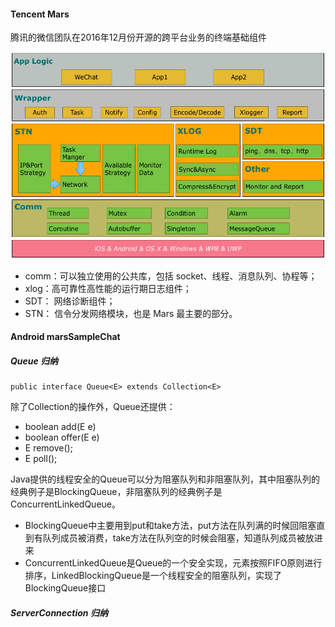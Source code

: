 #### Tencent Mars

腾讯的微信团队在2016年12月份开源的跨平台业务的终端基础组件

![](/img/post-img-mars.png)

- comm：可以独立使用的公共库，包括 socket、线程、消息队列、协程等；
- xlog：高可靠性高性能的运行期日志组件；
- SDT： 网络诊断组件；
- STN： 信令分发网络模块，也是 Mars 最主要的部分。

#### Android marsSampleChat

##### Queue 归纳

```
public interface Queue<E> extends Collection<E>
```

除了Collection的操作外，Queue还提供：

* boolean add(E e)
* boolean offer(E e)
* E remove();
* E poll();

Java提供的线程安全的Queue可以分为阻塞队列和非阻塞队列，其中阻塞队列的经典例子是BlockingQueue，非阻塞队列的经典例子是ConcurrentLinkedQueue。

* BlockingQueue中主要用到put和take方法，put方法在队列满的时候回阻塞直到有队列成员被消费，take方法在队列空的时候会阻塞，知道队列成员被放进来
* ConcurrentLinkedQueue是Queue的一个安全实现，元素按照FIFO原则进行排序，LinkedBlockingQueue是一个线程安全的阻塞队列，实现了BlockingQueue接口

##### ServerConnection 归纳

